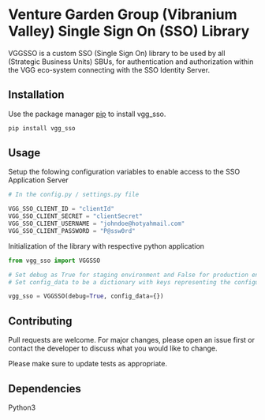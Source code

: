 # Venture Garden Group (Vibranium Valley) Single Sign On (SSO) Library

VGGSSO is a custom SSO (Single Sign On) library to be used by all (Strategic Business Units) SBUs, for authentication and authorization within the VGG eco-system connecting with the SSO Identity Server.

## Installation

Use the package manager [pip](https://pip.pypa.io/en/stable/) to install vgg_sso.

```bash
pip install vgg_sso
```

## Usage

Setup the folowing configuration variables to enable access to the SSO Application Server

```python
# In the config.py / settings.py file

VGG_SSO_CLIENT_ID = "clientId"
VGG_SSO_CLIENT_SECRET = "clientSecret"
VGG_SSO_CLIENT_USERNAME = "johndoe@hotyahmail.com"
VGG_SSO_CLIENT_PASSWORD = "P@ssw0rd"
```

Initialization of the library with respective python application

```python
from vgg_sso import VGGSSO

# Set debug as True for staging environment and False for production environment
# Set config_data to be a dictionary with keys representing the configuration variables 

vgg_sso = VGGSSO(debug=True, config_data={})
```

## Contributing
Pull requests are welcome. For major changes, please open an issue first or contact the developer to discuss what you would like to change.

Please make sure to update tests as appropriate.


## Dependencies
Python3
